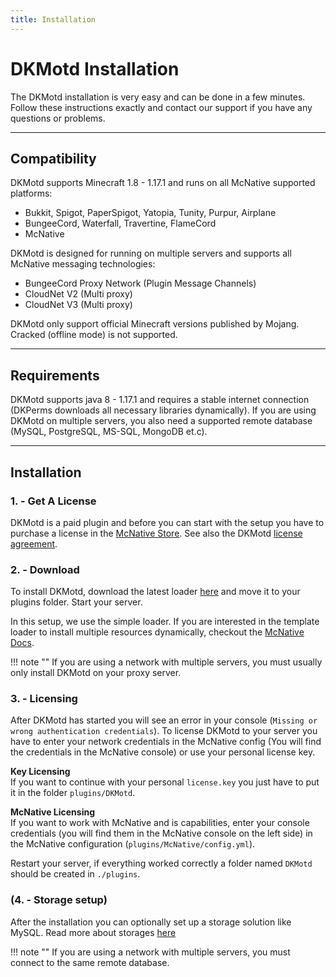 ```yaml
---
title: Installation
---
```


# DKMotd Installation

The DKMotd installation is very easy and can be done in a few minutes. Follow these instructions 
exactly and contact our support if you have any questions or problems.

***

## **Compatibility**
DKMotd supports Minecraft 1.8 - 1.17.1 and runs on all McNative supported platforms:

 * Bukkit, Spigot, PaperSpigot, Yatopia, Tunity, Purpur, Airplane
 * BungeeCord, Waterfall, Travertine, FlameCord
 * McNative

DKMotd is designed for running on multiple servers and supports all McNative messaging technologies:

 * BungeeCord Proxy Network (Plugin Message Channels)
 * CloudNet V2 (Multi proxy)
 * CloudNet V3 (Multi proxy)

DKMotd only support official Minecraft versions published by Mojang. Cracked (offline mode) is not supported.

***

## **Requirements**

DKMotd supports java 8 - 1.17.1 and requires a stable internet connection (DKPerms downloads all necessary libraries dynamically). 
If you are using DKMotd on multiple servers, you also need a supported remote database (MySQL, PostgreSQL, MS-SQL, MongoDB et.c).

***

## **Installation**

### **1. - Get A License**
DKMotd is a paid plugin and before you can start with the setup you have to purchase a license in the [McNative Store](https://mcnative.org/plugins/pretronic/dkmotd). 
See also the DKMotd [license agreement](../license.md).

### **2. - Download**
To install DKMotd, download the latest loader [here](https://downloads.mcnative.org/id/9304d68a-bbdf-11eb-8ba0-0242ac180002) and
move it to your plugins folder. Start your server.

In this setup, we use the simple loader. If you are interested in the template loader to install multiple resources dynamically, 
checkout the [McNative Docs](https://docs.mcnative.org/).

!!! note ""
    If you are using a network with multiple servers, you must usually only install DKMotd on your proxy server.

### **3. - Licensing**
After DKMotd has started you will see an error in your console (`Missing or wrong authentication credentials`). 
To license DKMotd to your server you have to enter your network credentials in the McNative config (You will find the credentials in the McNative console) 
or use your personal license key.

**Key Licensing** <br />
If you want to continue with your personal `license.key` you just have to put it in the folder `plugins/DKMotd`.

**McNative Licensing** <br />
If you want to work with McNative and is capabilities, enter your console credentials (you will find them in the McNative console on the left side) in the McNative configuration (`plugins/McNative/config.yml`).


Restart your server, if everything worked correctly a folder named `DKMotd` should be created in `./plugins`.

### **(4. - Storage setup)**
After the installation you can optionally set up a storage solution like MySQL. Read more about storages [here](storage.md)

!!! note ""
    If you are using a network with multiple servers, you must connect to the same remote database.
